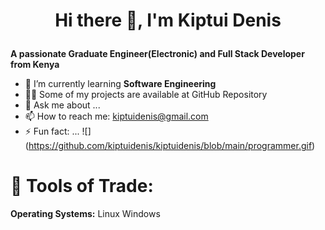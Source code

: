 # <p style="text-align: center;">Hi there 👋, I'm Kiptui Denis</p>
**A passionate Graduate Engineer(Electronic) and Full Stack Developer from Kenya**

- 🌱 I’m currently learning **Software Engineering**
- :man_technologist: Some of my projects are available at GitHub Repository
- 💬 Ask me about ...
- 📫 How to reach me: kiptuidenis@gmail.com
- ⚡ Fun fact: ...
  ![] (https://github.com/kiptuidenis/kiptuidenis/blob/main/programmer.gif)

# :wrench: Tools of Trade:
**Operating Systems:**
Linux Windows
